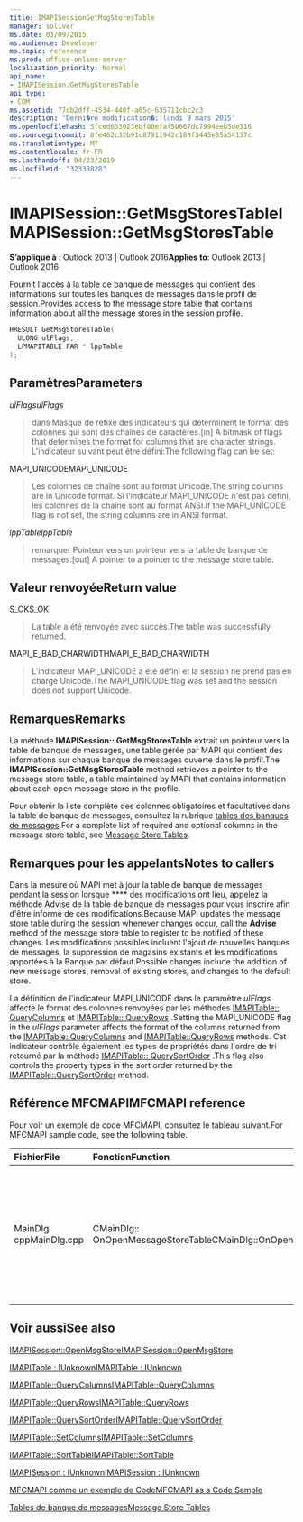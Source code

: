 ```yaml
---
title: IMAPISessionGetMsgStoresTable
manager: soliver
ms.date: 03/09/2015
ms.audience: Developer
ms.topic: reference
ms.prod: office-online-server
localization_priority: Normal
api_name:
- IMAPISession.GetMsgStoresTable
api_type:
- COM
ms.assetid: 77db2dff-4534-440f-a05c-635711cbc2c3
description: 'Derni�re modification�: lundi 9 mars 2015'
ms.openlocfilehash: 5fced633023ebf00efaf5b667dc7994eeb5de316
ms.sourcegitcommit: 8fe462c32b91c87911942c188f3445e85a54137c
ms.translationtype: MT
ms.contentlocale: fr-FR
ms.lasthandoff: 04/23/2019
ms.locfileid: "32338828"
---
```

# <a name="imapisessiongetmsgstorestable"></a><span data-ttu-id="cada7-103">IMAPISession::GetMsgStoresTable</span><span class="sxs-lookup"><span data-stu-id="cada7-103">IMAPISession::GetMsgStoresTable</span></span>

  
  
<span data-ttu-id="cada7-104">**S’applique à** : Outlook 2013 | Outlook 2016</span><span class="sxs-lookup"><span data-stu-id="cada7-104">**Applies to**: Outlook 2013 | Outlook 2016</span></span> 
  
<span data-ttu-id="cada7-105">Fournit l'accès à la table de banque de messages qui contient des informations sur toutes les banques de messages dans le profil de session.</span><span class="sxs-lookup"><span data-stu-id="cada7-105">Provides access to the message store table that contains information about all the message stores in the session profile.</span></span>
  
```cpp
HRESULT GetMsgStoresTable(
  ULONG ulFlags,
  LPMAPITABLE FAR * lppTable
);
```

## <a name="parameters"></a><span data-ttu-id="cada7-106">Paramètres</span><span class="sxs-lookup"><span data-stu-id="cada7-106">Parameters</span></span>

 <span data-ttu-id="cada7-107">_ulFlags_</span><span class="sxs-lookup"><span data-stu-id="cada7-107">_ulFlags_</span></span>
  
> <span data-ttu-id="cada7-108">dans Masque de réfixe des indicateurs qui déterminent le format des colonnes qui sont des chaînes de caractères.</span><span class="sxs-lookup"><span data-stu-id="cada7-108">[in] A bitmask of flags that determines the format for columns that are character strings.</span></span> <span data-ttu-id="cada7-109">L'indicateur suivant peut être défini:</span><span class="sxs-lookup"><span data-stu-id="cada7-109">The following flag can be set:</span></span>
    
<span data-ttu-id="cada7-110">MAPI_UNICODE</span><span class="sxs-lookup"><span data-stu-id="cada7-110">MAPI_UNICODE</span></span> 
  
> <span data-ttu-id="cada7-111">Les colonnes de chaîne sont au format Unicode.</span><span class="sxs-lookup"><span data-stu-id="cada7-111">The string columns are in Unicode format.</span></span> <span data-ttu-id="cada7-112">Si l'indicateur MAPI_UNICODE n'est pas défini, les colonnes de la chaîne sont au format ANSI.</span><span class="sxs-lookup"><span data-stu-id="cada7-112">If the MAPI_UNICODE flag is not set, the string columns are in ANSI format.</span></span>
    
 <span data-ttu-id="cada7-113">_lppTable_</span><span class="sxs-lookup"><span data-stu-id="cada7-113">_lppTable_</span></span>
  
> <span data-ttu-id="cada7-114">remarquer Pointeur vers un pointeur vers la table de banque de messages.</span><span class="sxs-lookup"><span data-stu-id="cada7-114">[out] A pointer to a pointer to the message store table.</span></span>
    
## <a name="return-value"></a><span data-ttu-id="cada7-115">Valeur renvoyée</span><span class="sxs-lookup"><span data-stu-id="cada7-115">Return value</span></span>

<span data-ttu-id="cada7-116">S_OK</span><span class="sxs-lookup"><span data-stu-id="cada7-116">S_OK</span></span> 
  
> <span data-ttu-id="cada7-117">La table a été renvoyée avec succès.</span><span class="sxs-lookup"><span data-stu-id="cada7-117">The table was successfully returned.</span></span>
    
<span data-ttu-id="cada7-118">MAPI_E_BAD_CHARWIDTH</span><span class="sxs-lookup"><span data-stu-id="cada7-118">MAPI_E_BAD_CHARWIDTH</span></span> 
  
> <span data-ttu-id="cada7-119">L'indicateur MAPI_UNICODE a été défini et la session ne prend pas en charge Unicode.</span><span class="sxs-lookup"><span data-stu-id="cada7-119">The MAPI_UNICODE flag was set and the session does not support Unicode.</span></span>
    
## <a name="remarks"></a><span data-ttu-id="cada7-120">Remarques</span><span class="sxs-lookup"><span data-stu-id="cada7-120">Remarks</span></span>

<span data-ttu-id="cada7-121">La méthode **IMAPISession:: GetMsgStoresTable** extrait un pointeur vers la table de banque de messages, une table gérée par MAPI qui contient des informations sur chaque banque de messages ouverte dans le profil.</span><span class="sxs-lookup"><span data-stu-id="cada7-121">The **IMAPISession::GetMsgStoresTable** method retrieves a pointer to the message store table, a table maintained by MAPI that contains information about each open message store in the profile.</span></span> 
  
<span data-ttu-id="cada7-122">Pour obtenir la liste complète des colonnes obligatoires et facultatives dans la table de banque de messages, consultez la rubrique [tables des banques de messages](message-store-tables.md).</span><span class="sxs-lookup"><span data-stu-id="cada7-122">For a complete list of required and optional columns in the message store table, see [Message Store Tables](message-store-tables.md).</span></span> 
  
## <a name="notes-to-callers"></a><span data-ttu-id="cada7-123">Remarques pour les appelants</span><span class="sxs-lookup"><span data-stu-id="cada7-123">Notes to callers</span></span>

<span data-ttu-id="cada7-124">Dans la mesure où MAPI met à jour la table de banque de messages pendant la session lorsque \*\*\*\* des modifications ont lieu, appelez la méthode Advise de la table de banque de messages pour vous inscrire afin d'être informé de ces modifications.</span><span class="sxs-lookup"><span data-stu-id="cada7-124">Because MAPI updates the message store table during the session whenever changes occur, call the **Advise** method of the message store table to register to be notified of these changes.</span></span> <span data-ttu-id="cada7-125">Les modifications possibles incluent l'ajout de nouvelles banques de messages, la suppression de magasins existants et les modifications apportées à la Banque par défaut.</span><span class="sxs-lookup"><span data-stu-id="cada7-125">Possible changes include the addition of new message stores, removal of existing stores, and changes to the default store.</span></span> 
  
<span data-ttu-id="cada7-126">La définition de l'indicateur MAPI_UNICODE dans le paramètre _ulFlags_ affecte le format des colonnes renvoyées par les méthodes [IMAPITable:: QueryColumns](imapitable-querycolumns.md) et [IMAPITable:: QueryRows](imapitable-queryrows.md) .</span><span class="sxs-lookup"><span data-stu-id="cada7-126">Setting the MAPI_UNICODE flag in the  _ulFlags_ parameter affects the format of the columns returned from the [IMAPITable::QueryColumns](imapitable-querycolumns.md) and [IMAPITable::QueryRows](imapitable-queryrows.md) methods.</span></span> <span data-ttu-id="cada7-127">Cet indicateur contrôle également les types de propriétés dans l'ordre de tri retourné par la méthode [IMAPITable:: QuerySortOrder](imapitable-querysortorder.md) .</span><span class="sxs-lookup"><span data-stu-id="cada7-127">This flag also controls the property types in the sort order returned by the [IMAPITable::QuerySortOrder](imapitable-querysortorder.md) method.</span></span> 
  
## <a name="mfcmapi-reference"></a><span data-ttu-id="cada7-128">Référence MFCMAPI</span><span class="sxs-lookup"><span data-stu-id="cada7-128">MFCMAPI reference</span></span>

<span data-ttu-id="cada7-129">Pour voir un exemple de code MFCMAPI, consultez le tableau suivant.</span><span class="sxs-lookup"><span data-stu-id="cada7-129">For MFCMAPI sample code, see the following table.</span></span>
  
|<span data-ttu-id="cada7-130">**Fichier**</span><span class="sxs-lookup"><span data-stu-id="cada7-130">**File**</span></span>|<span data-ttu-id="cada7-131">**Fonction**</span><span class="sxs-lookup"><span data-stu-id="cada7-131">**Function**</span></span>|<span data-ttu-id="cada7-132">**Commentaire**</span><span class="sxs-lookup"><span data-stu-id="cada7-132">**Comment**</span></span>|
|:-----|:-----|:-----|
|<span data-ttu-id="cada7-133">MainDlg. cpp</span><span class="sxs-lookup"><span data-stu-id="cada7-133">MainDlg.cpp</span></span>  <br/> |<span data-ttu-id="cada7-134">CMainDlg:: OnOpenMessageStoreTable</span><span class="sxs-lookup"><span data-stu-id="cada7-134">CMainDlg::OnOpenMessageStoreTable</span></span>  <br/> |<span data-ttu-id="cada7-135">MFCMAPI utilise la méthode **IMAPISession:: GetMsgStoresTable** pour obtenir la table de banque de messages afin qu'elle puisse être affichée dans la boîte de dialogue principale de MFCMAPI.</span><span class="sxs-lookup"><span data-stu-id="cada7-135">MFCMAPI uses the **IMAPISession::GetMsgStoresTable** method to obtain the message store table so that it can be rendered in the main dialog box of MFCMAPI.</span></span>  <br/> |
   
## <a name="see-also"></a><span data-ttu-id="cada7-136">Voir aussi</span><span class="sxs-lookup"><span data-stu-id="cada7-136">See also</span></span>



[<span data-ttu-id="cada7-137">IMAPISession::OpenMsgStore</span><span class="sxs-lookup"><span data-stu-id="cada7-137">IMAPISession::OpenMsgStore</span></span>](imapisession-openmsgstore.md)
  
[<span data-ttu-id="cada7-138">IMAPITable : IUnknown</span><span class="sxs-lookup"><span data-stu-id="cada7-138">IMAPITable : IUnknown</span></span>](imapitableiunknown.md)
  
[<span data-ttu-id="cada7-139">IMAPITable::QueryColumns</span><span class="sxs-lookup"><span data-stu-id="cada7-139">IMAPITable::QueryColumns</span></span>](imapitable-querycolumns.md)
  
[<span data-ttu-id="cada7-140">IMAPITable::QueryRows</span><span class="sxs-lookup"><span data-stu-id="cada7-140">IMAPITable::QueryRows</span></span>](imapitable-queryrows.md)
  
[<span data-ttu-id="cada7-141">IMAPITable::QuerySortOrder</span><span class="sxs-lookup"><span data-stu-id="cada7-141">IMAPITable::QuerySortOrder</span></span>](imapitable-querysortorder.md)
  
[<span data-ttu-id="cada7-142">IMAPITable::SetColumns</span><span class="sxs-lookup"><span data-stu-id="cada7-142">IMAPITable::SetColumns</span></span>](imapitable-setcolumns.md)
  
[<span data-ttu-id="cada7-143">IMAPITable::SortTable</span><span class="sxs-lookup"><span data-stu-id="cada7-143">IMAPITable::SortTable</span></span>](imapitable-sorttable.md)
  
[<span data-ttu-id="cada7-144">IMAPISession : IUnknown</span><span class="sxs-lookup"><span data-stu-id="cada7-144">IMAPISession : IUnknown</span></span>](imapisessioniunknown.md)


[<span data-ttu-id="cada7-145">MFCMAPI comme un exemple de Code</span><span class="sxs-lookup"><span data-stu-id="cada7-145">MFCMAPI as a Code Sample</span></span>](mfcmapi-as-a-code-sample.md)
  
[<span data-ttu-id="cada7-146">Tables de banque de messages</span><span class="sxs-lookup"><span data-stu-id="cada7-146">Message Store Tables</span></span>](message-store-tables.md)


